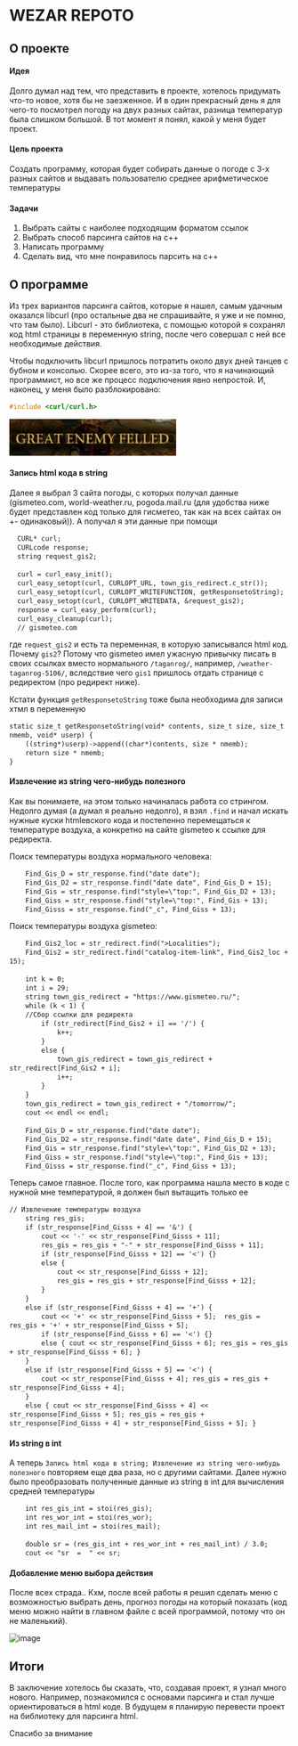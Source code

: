 # WEZAR REPOTO
## О проекте
#### Идея
Долго думал над тем, что представить в проекте, хотелось придумать что-то новое, хотя бы не заезженное. И в один прекрасный день я для чего-то посмотрел погоду на двух разных сайтах, разница температур была слишком большой. В тот момент я понял, какой у меня будет проект.
#### Цель проекта
Создать программу, которая будет собирать данные о погоде с 3-х разных сайтов и выдавать пользователю среднее арифметическое температуры
#### Задачи
1. Выбрать сайты с наиболее подходящим форматом ссылок
2. Выбрать способ парсинга сайтов на с++
3. Написать программу
4. Сделать вид, что мне понравилось парсить на с++
## О программе
Из трех вариантов парсинга сайтов, которые я нашел, самым удачным оказался libcurl (про остальные два не спрашивайте, я уже и не помню, что там было). Libcurl - это библиотека, с помощью которой я сохранял код html страницы в переменную string, после чего совершал с ней все необходимые действия.

Чтобы подключить libcurl пришлось потратить около двух дней танцев с бубном и консолью. Скорее всего, это из-за того, что я начинающий программист, но все же процесс подключения явно непростой. И, наконец, у меня было разблокировано:

```c++
#include <curl/curl.h> 
``` 

<img width="300px" src="могучий враг повержен.png"></img>

#### Запись html кода в string
Далее я выбрал 3 сайта погоды, с которых получал данные (gismeteo.com, world-weather.ru, pogoda.mail.ru (для удобства ниже будет представлен код только для гисметео, так как на всех сайтах он +- одинаковый)). А получал я эти данные при помощи

```
  CURL* curl;
  CURLcode response;
  string request_gis2;

  curl = curl_easy_init();
  curl_easy_setopt(curl, CURLOPT_URL, town_gis_redirect.c_str());
  curl_easy_setopt(curl, CURLOPT_WRITEFUNCTION, getResponsetoString);
  curl_easy_setopt(curl, CURLOPT_WRITEDATA, &request_gis2);
  response = curl_easy_perform(curl);
  curl_easy_cleanup(curl); 
  // gismeteo.com
```
где ```request_gis2``` и есть та переменная, в которую записывался html код. Почему ```gis2```? Потому что gismeteo имел ужасную привычку писать в своих ссылках вместо нормального ```/taganrog/```, например, ```/weather-taganrog-5106/```, вследствие чего ```gis1``` пришлось отдать странице с редиректом (про редирект ниже).

Кстати функция ```getResponsetoString``` тоже была необходима для записи хтмл в переменную

```
static size_t getResponsetoString(void* contents, size_t size, size_t nmemb, void* userp) {
	((string*)userp)->append((char*)contents, size * nmemb);
	return size * nmemb;
}
```

#### Извлечение из string чего-нибудь полезного
Как вы понимаете, на этом только начиналась работа со стрингом.
Недолго думая (а думал я реально недолго), я взял ```.find``` и начал искать нужные куски htmlевского кода и постепенно перемещаться к температуре воздуха, а конкретно на сайте gismeteo к ссылке для редиректа.

Поиск температуры воздуха нормального человека:

```
	Find_Gis_D = str_response.find("date date");
	Find_Gis_D2 = str_response.find("date date", Find_Gis_D + 15);
	Find_Gis = str_response.find("style=\"top:", Find_Gis_D2 + 13);
	Find_Giss = str_response.find("style=\"top:", Find_Gis + 13);
	Find_Gisss = str_response.find("_c", Find_Giss + 13);
```

Поиск температуры воздуха gismeteo:

```
	Find_Gis2_loc = str_redirect.find(">Localities");
	Find_Gis2 = str_redirect.find("catalog-item-link", Find_Gis2_loc + 15);
    
	int k = 0;
	int i = 29;
	string town_gis_redirect = "https://www.gismeteo.ru/";
	while (k < 1) { 
    //Сбор ссылки для редиректа
		if (str_redirect[Find_Gis2 + i] == '/') {
			k++;
		}
		else {
			town_gis_redirect = town_gis_redirect + str_redirect[Find_Gis2 + i];
			i++;
		}
	}
	town_gis_redirect = town_gis_redirect + "/tomorrow/";
	cout << endl << endl;

	Find_Gis_D = str_response.find("date date");
	Find_Gis_D2 = str_response.find("date date", Find_Gis_D + 15);
	Find_Gis = str_response.find("style=\"top:", Find_Gis_D2 + 13);
	Find_Giss = str_response.find("style=\"top:", Find_Gis + 13); 
	Find_Gisss = str_response.find("_c", Find_Giss + 13);
```

Теперь самое главное. После того, как программа нашла место в коде с нужной мне температурой, я должен был вытащить только ее

```
// Извлечение температуры воздуха
	string res_gis;
	if (str_response[Find_Gisss + 4] == '&') {
		cout << '-' << str_response[Find_Gisss + 11];
		res_gis = res_gis + "-" + str_response[Find_Gisss + 11];
		if (str_response[Find_Gisss + 12] == '<') {}
		else {
			cout << str_response[Find_Gisss + 12];
			res_gis = res_gis + str_response[Find_Gisss + 12];
		}
	}
	else if (str_response[Find_Gisss + 4] == '+') {
		cout << '+' << str_response[Find_Gisss + 5];  res_gis = res_gis + '+' + str_response[Find_Gisss + 5];
		if (str_response[Find_Gisss + 6] == '<') {}
		else { cout << str_response[Find_Gisss + 6]; res_gis = res_gis + str_response[Find_Gisss + 6]; }
	}
	else if (str_response[Find_Gisss + 5] == '<') {
		cout << str_response[Find_Gisss + 4]; res_gis = res_gis + str_response[Find_Gisss + 4];
	}
	else { cout << str_response[Find_Gisss + 4] << str_response[Find_Gisss + 5]; res_gis = res_gis + str_response[Find_Gisss + 4] + str_response[Find_Gisss + 5]; }
```

#### Из string в int
А теперь ```Запись html кода в string; Извлечение из string чего-нибудь полезного``` повторяем еще два раза, но с другими сайтами. Далее нужно было преобразовать полученные данные из string в int для вычисления средней температуры
```
	int res_gis_int = stoi(res_gis);
	int res_wor_int = stoi(res_wor);
	int res_mail_int = stoi(res_mail);

	double sr = (res_gis_int + res_wor_int + res_mail_int) / 3.0;
	cout << "sr  =  " << sr;
```
#### Добавление меню выбора действия
После всех страда.. Кхм, после всей работы я решил сделать меню с возможностью выбрать день, прогноз погоды на который показать (код меню можно найти в главном файле с всей программой, потому что он не маленький).

![image](меню.gif)

## Итоги
В заключение хотелось бы сказать, что, создавая проект, я узнал много нового. Например, познакомился с основами парсинга и стал лучше ориентироваться в html коде. В будущем я планирую перевести проект на библиотеку для парсинга html.

Спасибо за внимание
